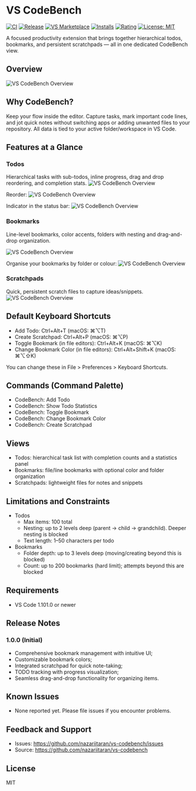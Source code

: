 # VS CodeBench

[![CI](https://github.com/nazariitaran/vs-codebench/actions/workflows/ci.yml/badge.svg)](https://github.com/nazariitaran/vs-codebench/actions/workflows/ci.yml)
[![Release](https://github.com/nazariitaran/vs-codebench/actions/workflows/release.yml/badge.svg)](https://github.com/nazariitaran/vs-codebench/actions/workflows/release.yml)
[![VS Marketplace](https://img.shields.io/visual-studio-marketplace/v/nazariitaran.vs-codebench?label=VS%20Marketplace)](https://marketplace.visualstudio.com/items?itemName=nazariitaran.vs-codebench)
[![Installs](https://img.shields.io/visual-studio-marketplace/i/nazariitaran.vs-codebench)](https://marketplace.visualstudio.com/items?itemName=nazariitaran.vs-codebench)
[![Rating](https://img.shields.io/visual-studio-marketplace/r/nazariitaran.vs-codebench)](https://marketplace.visualstudio.com/items?itemName=nazariitaran.vs-codebench)
[![License: MIT](https://img.shields.io/badge/License-MIT-yellow.svg)](https://opensource.org/licenses/MIT)
<!-- [![Open VSX](https://img.shields.io/open-vsx/v/nazariitaran/vs-codebench)](https://open-vsx.org/extension/nazariitaran/vs-codebench)
[![Open VSX Downloads](https://img.shields.io/open-vsx/dt/nazariitaran/vs-codebench)](https://open-vsx.org/extension/nazariitaran/vs-codebench) -->

A focused productivity extension that brings together hierarchical todos, bookmarks, and persistent scratchpads — all in one dedicated CodeBench view.

## Overview

![VS CodeBench Overview](./docs/1_intro.gif)

## Why CodeBench?
Keep your flow inside the editor. Capture tasks, mark important code lines, and jot quick notes without switching apps or adding unwanted files to your repository. All data is tied to your active folder/workspace in VS Code.

## Features at a Glance

### Todos
Hierarchical tasks with sub-todos, inline progress, drag and drop reordering, and completion stats.
![VS CodeBench Overview](./docs/2_todod_crud.gif)

Reorder:
![VS CodeBench Overview](./docs/3_todo_reorder.gif)

Indicator in the status bar:
![VS CodeBench Overview](./docs/4_todo_indicator_status_bar.gif)

### Bookmarks
Line-level bookmarks, color accents, folders with nesting and drag-and-drop organization.

![VS CodeBench Overview](./docs/5_bookmarks_add.gif)

Organise your bookmarks by folder or colour:
![VS CodeBench Overview](./docs/6_bookmark_organize.gif)

### Scratchpads
Quick, persistent scratch files to capture ideas/snippets.
![VS CodeBench Overview](./docs/7_scratchpads.gif)


## Default Keyboard Shortcuts
- Add Todo: Ctrl+Alt+T (macOS: ⌘⌥T)
- Create Scratchpad: Ctrl+Alt+P (macOS: ⌘⌥P)
- Toggle Bookmark (in file editors): Ctrl+Alt+K (macOS: ⌘⌥K)
- Change Bookmark Color (in file editors): Ctrl+Alt+Shift+K (macOS: ⌘⌥⇧K)

You can change these in File > Preferences > Keyboard Shortcuts.

## Commands (Command Palette)
- CodeBench: Add Todo
- CodeBench: Show Todo Statistics
- CodeBench: Toggle Bookmark
- CodeBench: Change Bookmark Color
- CodeBench: Create Scratchpad

## Views
- Todos: hierarchical task list with completion counts and a statistics panel
- Bookmarks: file/line bookmarks with optional color and folder organization
- Scratchpads: lightweight files for notes and snippets

## Limitations and Constraints
- Todos
  - Max items: 100 total
  - Nesting: up to 2 levels deep (parent -> child -> grandchild). Deeper nesting is blocked
  - Text length: 1–50 characters per todo
- Bookmarks
  - Folder depth: up to 3 levels deep (moving/creating beyond this is blocked)
  - Count: up to 200 bookmarks (hard limit); attempts beyond this are blocked

## Requirements
- VS Code 1.101.0 or newer

## Release Notes
### 1.0.0 (Initial)
- Comprehensive bookmark management with intuitive UI;
- Customizable bookmark colors;
- Integrated scratchpad for quick note-taking;
- TODO tracking with progress visualization;
- Seamless drag-and-drop functionality for organizing items.


## Known Issues
- None reported yet. Please file issues if you encounter problems.

## Feedback and Support
- Issues: https://github.com/nazariitaran/vs-codebench/issues
- Source: https://github.com/nazariitaran/vs-codebench

## License
MIT
